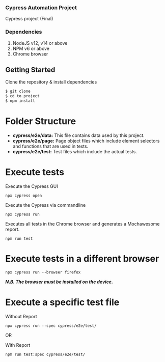 ### Cypress Automation Project
Cypress project (Final)

### Dependencies
1. NodeJS v12, v14 or above
3. NPM v6 or above
3. Chrome browser

## Getting Started
Clone the repository & install dependencies
```sh
$ git clone 
$ cd to project
$ npm install
```
# Folder Structure
- **cypress/e2e/data:** This file contains data used by this project.
- **cypress/e2e/page:** Page object files which include element selectors and functions that are used in tests.
- **cypress/e2e/test:** Test files which include the actual tests.

# Execute tests
Execute the Cypress GUI

```npx cypress open```

Execute the Cypress via commandline

```npx cypress run```

Executes all tests in the Chrome browser and generates a Mochawesome report.

```npm run test``` 

# Execute tests in a different browser
```npx cypress run --browser firefox```

***N.B. The browser must be installed on the device.***

# Execute a specific test file

Without Report

```npx cypress run --spec cypress/e2e/test/```

OR

With Report

```npm run test:spec cypress/e2e/test/```
